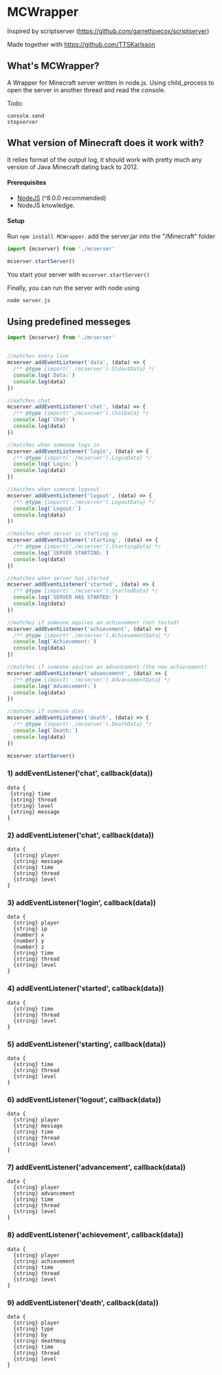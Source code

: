 MCWrapper
============

Inspired by scriptserver (https://github.com/garrettjoecox/scriptserver)

Made together with https://github.com/TTSKarlsson

## What's MCWrapper?
A Wrapper for Minecraft server written in node.js.
Using child_process to open the server in another thread and read the console.


Todo:
```
console.send
stopserver
```

## What version of Minecraft does it work with?

It relies format of the output log, it should work with pretty much any version of Java Minecraft dating back to 2012.

#### Prerequisites
- [NodeJS](https://nodejs.org/en/) (^8.0.0 recommended)
- NodeJS knowledge.

#### Setup
Run `npm install MCWrapper`.
add the server.jar into the "/Minecraft" folder

```javascript
import {mcserver} from './mcserver'

mcserver.startServer()
```

You start your server with `mcserver.startServer()`

Finally, you can run the server with node using
```bash
node server.js
```

## Using predefined messeges

```javascript
import {mcserver} from './mcserver'


//matches every line
mcserver.addEventListener('data', (data) => {
  /** @type {import('./mcserver').StdoutData} */
  console.log(`Data:`)
  console.log(data)
})

//matches chat
mcserver.addEventListener('chat', (data) => {
  /** @type {import('./mcserver').ChatData} */
  console.log(`Chat:`)
  console.log(data)
})

//matches when someone logs in
mcserver.addEventListener('login', (data) => {
  /** @type {import('./mcserver').LoginData} */
  console.log(`Login:`)
  console.log(data)
})

//matches when someone logsout
mcserver.addEventListener('logout', (data) => {
  /** @type {import('./mcserver').LogoutData} */
  console.log(`Logout:`)
  console.log(data)
})

//matches when server is starting up
mcserver.addEventListener('starting', (data) => {
  /** @type {import('./mcserver').StartingData} */
  console.log(`SERVER STARTING:`)
  console.log(data)
})

//matches when server has started
mcserver.addEventListener('started', (data) => {
  /** @type {import('./mcserver').StartedData} */
  console.log(`SERVER HAS STARTED:`)
  console.log(data)
})

//matches if someone aquires an achievement (not tested)
mcserver.addEventListener('achievement', (data) => {
  /** @type {import('./mcserver').AchievementData} */
  console.log(`Achievement:`)
  console.log(data)
})

//matches if someone aquires an advancement (the new achievement)
mcserver.addEventListener('advancement', (data) => {
  /** @type {import('./mcserver').AdvancementData} */
  console.log(`Advancement:`)
  console.log(data)
})

//matches if someine dies
mcserver.addEventListener('death', (data) => {
  /** @type {import('./mcserver').DeathData} */
  console.log(`Death:`)
  console.log(data)
})

mcserver.startServer()

```


### 1) addEventListener('chat', callback(data))
```
data {
 {string} time
 {string} thread
 {string} level
 {string} message
}
```

### 2) addEventListener('chat', callback(data))
```
data {
  {string} player
  {string} message
  {string} time
  {string} thread
  {string} level
}
```
### 3) addEventListener('login', callback(data))
```
data {
  {string} player
  {string} ip
  {number} x
  {number} y
  {number} z
  {string} time
  {string} thread
  {string} level
}
```
### 4) addEventListener('started', callback(data))
```
data {
  {string} time
  {string} thread
  {string} level
}
```
### 5) addEventListener('starting', callback(data))
```
data {
  {string} time
  {string} thread
  {string} level
}
```
### 6) addEventListener('logout', callback(data))
```
data {
  {string} player
  {string} message
  {string} time
  {string} thread
  {string} level
}
```
### 7) addEventListener('advancement', callback(data))
```
data {
  {string} player
  {string} advancement
  {string} time
  {string} thread
  {string} level
}
```
### 8) addEventListener('achievement', callback(data))
```
data {
  {string} player
  {string} achievement
  {string} time
  {string} thread
  {string} level
}
```
### 9) addEventListener('death', callback(data))
```
data {
  {string} player
  {string} type
  {string} by
  {string} deathmsg
  {string} time
  {string} thread
  {string} level
}
```
